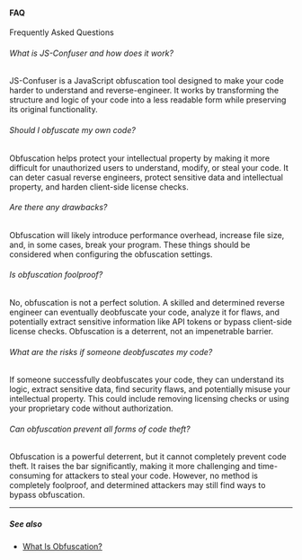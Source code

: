 #### FAQ

Frequently Asked Questions

###### What is JS-Confuser and how does it work?

JS-Confuser is a JavaScript obfuscation tool designed to make your code harder to understand and reverse-engineer. It works by transforming the structure and logic of your code into a less readable form while preserving its original functionality.

###### Should I obfuscate my own code?

Obfuscation helps protect your intellectual property by making it more difficult for unauthorized users to understand, modify, or steal your code. It can deter casual reverse engineers, protect sensitive data and intellectual property, and harden client-side license checks.

###### Are there any drawbacks?

Obfuscation will likely introduce performance overhead, increase file size, and, in some cases, break your program. These things should be considered when configuring the obfuscation settings.

###### Is obfuscation foolproof?

No, obfuscation is not a perfect solution. A skilled and determined reverse engineer can eventually deobfuscate your code, analyze it for flaws, and potentially extract sensitive information like API tokens or bypass client-side license checks. Obfuscation is a deterrent, not an impenetrable barrier.

###### What are the risks if someone deobfuscates my code?

If someone successfully deobfuscates your code, they can understand its logic, extract sensitive data, find security flaws, and potentially misuse your intellectual property. This could include removing licensing checks or using your proprietary code without authorization.

###### Can obfuscation prevent all forms of code theft?

Obfuscation is a powerful deterrent, but it cannot completely prevent code theft. It raises the bar significantly, making it more challenging and time-consuming for attackers to steal your code. However, no method is completely foolproof, and determined attackers may still find ways to bypass obfuscation.

---

##### See also

- [What Is Obfuscation?](./what-is-obfuscation)
